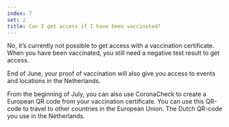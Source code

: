 ```yaml
---
index: 7
set: 2
title: Can I get access if I have been vaccinated?
---
```

No, it’s currently not possible to get access with a vaccination certificate. When you have been vaccinated, you still need a negative test result to get access.

End of June, your proof of vaccination will also give you access to events and locations in the Netherlands.

From the beginning of July, you can also use CoronaCheck to create a European QR code from your vaccination certificate. You can use this QR-code to travel to other countries in the European Union. The Dutch QR-code you use in the Netherlands.
